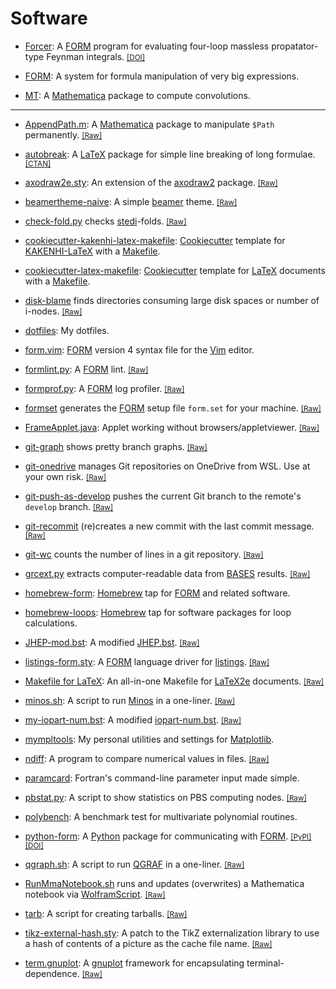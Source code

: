 # Software

- [Forcer](https://github.com/benruijl/forcer):
  A [FORM](https://github.com/vermaseren/form) program for evaluating
  four-loop massless propatator-type Feynman integrals.
  <small>[[DOI]](https://doi.org/10.5281/zenodo.1043943)</small>

- [FORM](https://github.com/vermaseren/form):
  A system for formula manipulation of very big expressions.

- [MT](https://www.ttp.kit.edu/Progdata/ttp13/ttp13-027/):
  A [Mathematica](https://www.wolfram.com/mathematica/) package
  to compute convolutions.

----

- [AppendPath.m](https://gist.github.com/tueda/faaef78d0123b358e8be):
  A [Mathematica](https://www.wolfram.com/mathematica/) package to manipulate
  `$Path` permanently.
  <small>[[Raw]](https://git.io/AppendPath.m)</small>

- [autobreak](https://github.com/tueda/autobreak):
  A [LaTeX](https://www.latex-project.org/) package for simple line breaking of
  long formulae.
  <small>[[CTAN]](https://ctan.org/pkg/autobreak)</small>

- [axodraw2e.sty](https://gist.github.com/tueda/5d8a7ff9181ef630160703606f449597):
  An extension of the [axodraw2](https://www.ctan.org/pkg/axodraw2) package.
  <small>[[Raw]](https://gist.githubusercontent.com/tueda/5d8a7ff9181ef630160703606f449597/raw/axodraw2e.sty)</small>

- [beamertheme-naive](https://github.com/tueda/beamertheme-naive):
  A simple [beamer](https://github.com/josephwright/beamer) theme.
  <small>[[Raw]](https://raw.githubusercontent.com/tueda/beamertheme-naive/master/beamerthemenaive.sty)</small>

- [check-fold.py](https://gist.github.com/tueda/1e78d907130b0cd6c9b3)
  checks [stedi](https://www.nikhef.nl/~form/maindir/others/stedi/stedi.html)-folds.
  <small>[[Raw]](https://gist.githubusercontent.com/tueda/1e78d907130b0cd6c9b3/raw/check-fold.py)</small>

- [cookiecutter-kakenhi-latex-makefile](https://github.com/tueda/cookiecutter-kakenhi-latex-makefile):
  [Cookiecutter](https://github.com/cookiecutter/cookiecutter) template for [KAKENHI-LaTeX](http://osksn2.hep.sci.osaka-u.ac.jp/~taku/kakenhiLaTeX/) with a [Makefile](https://github.com/tueda/makefile4latex).

- [cookiecutter-latex-makefile](https://github.com/tueda/cookiecutter-latex-makefile):
  [Cookiecutter](https://github.com/cookiecutter/cookiecutter) template for [LaTeX](https://www.latex-project.org/) documents with a [Makefile](https://github.com/tueda/makefile4latex).

- [disk-blame](https://gist.github.com/tueda/caeb67bd8d5e3b0697f8fd6e8b8a79ae)
  finds directories consuming large disk spaces or number of i-nodes.
  <small>[[Raw]](https://gist.githubusercontent.com/tueda/caeb67bd8d5e3b0697f8fd6e8b8a79ae/raw/disk-blame)</small>

- [dotfiles](https://github.com/tueda/dotfiles):
  My dotfiles.

- [form.vim](https://github.com/tueda/form.vim):
  [FORM](https://github.com/vermaseren/form) version 4 syntax file for
  the [Vim](https://www.vim.org/) editor.

- [formlint.py](https://gist.github.com/tueda/489f55142c212aa80ce54f1256028d5e):
  A [FORM](https://github.com/vermaseren/form) lint.
  <small>[[Raw]](https://gist.githubusercontent.com/tueda/489f55142c212aa80ce54f1256028d5e/raw/formlint.py)</small>

- [formprof.py](https://gist.github.com/tueda/f44b42a12ac16c1966e9743e344615a1):
  A [FORM](https://github.com/vermaseren/form) log profiler.
  <small>[[Raw]](https://git.io/formprof.py)</small>

- [formset](https://github.com/tueda/formset)
  generates the [FORM](https://github.com/vermaseren/form) setup file `form.set`
  for your machine.
  <small>[[Raw]](https://raw.githubusercontent.com/tueda/formset/main/formset/formset.py)</small>

- [FrameApplet.java](https://gist.github.com/tueda/df27d1c55a74c396593002b1700a5aa9):
  Applet working without browsers/appletviewer.
  <small>[[Raw]](https://gist.githubusercontent.com/tueda/df27d1c55a74c396593002b1700a5aa9/raw/FrameApplet.java)</small>

- [git-graph](https://gist.github.com/tueda/d411b7ddc4167c5bb209040b637d5e2d)
  shows pretty branch graphs.
  <small>[[Raw]](https://gist.githubusercontent.com/tueda/d411b7ddc4167c5bb209040b637d5e2d/raw/git-graph)</small>

- [git-onedrive](https://github.com/tueda/git-onedrive)
  manages Git repositories on OneDrive from WSL. Use at your own risk.
  <small>[[Raw]](https://raw.githubusercontent.com/tueda/git-onedrive/main/git-onedrive)</small>

- [git-push-as-develop](https://gist.github.com/tueda/726158ffc5de9c093609c1c1d82b1f07)
  pushes the current Git branch to the remote's `develop` branch.
  <small>[[Raw]](https://gist.githubusercontent.com/tueda/726158ffc5de9c093609c1c1d82b1f07/raw/git-push-as-develop)</small>

- [git-recommit]( https://gist.github.com/tueda/f4b13084345cb6576688066d92198a2c)
  (re)creates a new commit with the last commit message.
  <small>[[Raw]](https://gist.githubusercontent.com/tueda/f4b13084345cb6576688066d92198a2c/raw/git-recommit)</small>

- [git-wc](https://gist.github.com/tueda/6744aadd5b423c838b44)
  counts the number of lines in a git repository.
  <small>[[Raw]](https://gist.githubusercontent.com/tueda/6744aadd5b423c838b44/raw/git-wc)</small>

- [grcext.py](https://gist.github.com/tueda/33861cb5469c7c431b1b99b943a725e7)
  extracts computer-readable data from [BASES](http://minami-home.kek.jp/) results.
  <small>[[Raw]](https://gist.githubusercontent.com/tueda/33861cb5469c7c431b1b99b943a725e7/raw/grcext.py)</small>

- [homebrew-form](https://github.com/tueda/homebrew-form):
  [Homebrew](https://brew.sh/) tap for [FORM](https://github.com/vermaseren/form) and related software.

- [homebrew-loops](https://github.com/tueda/homebrew-loops):
  [Homebrew](https://brew.sh/) tap for software packages for loop calculations.

- [JHEP-mod.bst](https://github.com/tueda/JHEP-mod.bst):
  A modified [JHEP.bst](https://jhep.sissa.it/jhep/help/JHEP_TeXclass.jsp).
  <small>[[Raw]](https://raw.githubusercontent.com/tueda/JHEP-mod.bst/main/JHEP-mod.bst)</small>

- [listings-form.sty](https://gist.github.com/tueda/a7a15955165fe9eb7783b588870dfbd8):
  A [FORM](https://github.com/vermaseren/form) language driver for
  [listings](https://ctan.org/tex-archive/macros/latex/contrib/listings).
  <small>[[Raw]](https://gist.githubusercontent.com/tueda/a7a15955165fe9eb7783b588870dfbd8/raw/listings-form.sty)</small>

- [Makefile for LaTeX](https://github.com/tueda/makefile4latex):
  An all-in-one Makefile for [LaTeX2e](https://www.latex-project.org/)
  documents.
  <small>[[Raw]](https://raw.githubusercontent.com/tueda/makefile4latex/master/Makefile)</small>

- [minos.sh](https://gist.github.com/tueda/e5aa5414c2623ef021e5adc09e8feb55):
  A script to run [Minos](https://www.nikhef.nl/~form/maindir/others/minos/minos.html)
  in a one-liner.
  <small>[[Raw]](https://gist.githubusercontent.com/tueda/e5aa5414c2623ef021e5adc09e8feb55/raw/minos.sh)</small>

- [my-iopart-num.bst](https://gist.github.com/tueda/e256d86c9f340f3693419a4cd1311edb):
  A modified [iopart-num.bst](https://ctan.org/tex-archive/biblio/bibtex/contrib/iopart-num).
  <small>[[Raw]](https://gist.githubusercontent.com/tueda/e256d86c9f340f3693419a4cd1311edb/raw/my-iopart-num.bst)</small>

- [mympltools](https://github.com/tueda/mympltools):
  My personal utilities and settings for [Matplotlib](https://matplotlib.org/).

- [ndiff](https://gist.github.com/tueda/8146d9a44b5b1ec18fee):
  A program to compare numerical values in files.
  <small>[[Raw]](https://gist.githubusercontent.com/tueda/8146d9a44b5b1ec18fee/raw/ndiff)</small>

- [paramcard](https://github.com/tueda/paramcard):
  Fortran's command-line parameter input made simple.

- [pbstat.py](https://gist.github.com/tueda/faf1d5549f9e4804e2a398755594ee35):
  A script to show statistics on PBS computing nodes.
  <small>[[Raw]](https://gist.githubusercontent.com/tueda/faf1d5549f9e4804e2a398755594ee35/raw/pbstat.py)</small>

- [polybench](https://github.com/tueda/polybench):
  A benchmark test for multivariate polynomial routines.

- [python-form](https://github.com/tueda/python-form):
  A [Python](https://www.python.org/) package for communicating with
  [FORM](https://github.com/vermaseren/form).
  <small>[[PyPI]](https://pypi.org/project/python-form/)</small>
  <small>[[DOI]](https://doi.org/10.5281/zenodo.1044009)</small>

- [qgraph.sh](https://gist.github.com/tueda/73ca3589793bba1b6e73):
  A script to run [QGRAF](http://cfif.ist.utl.pt/~paulo/qgraf.html)
  in a one-liner.
  <small>[[Raw]](https://gist.githubusercontent.com/tueda/73ca3589793bba1b6e73/raw/qgraf.sh)</small>

- [RunMmaNotebook.sh](https://gist.github.com/tueda/9281f0b894eef9cad09d7e25d48d3a7a)
  runs and updates (overwrites) a Mathematica notebook via [WolframScript](https://www.wolfram.com/wolframscript/).
  <small>[[Raw]](https://gist.githubusercontent.com/tueda/9281f0b894eef9cad09d7e25d48d3a7a/raw/RunMmaNotebook.sh)</small>

- [tarb](https://gist.github.com/tueda/7777291):
  A script for creating tarballs.
  <small>[[Raw]](https://gist.githubusercontent.com/tueda/7777291/raw/tarb)</small>

- [tikz-external-hash.sty](https://gist.github.com/tueda/c9a9c073c5f656e7ce870faf2e836be8):
  A patch to the TikZ externalization library to use a hash of contents of a picture as the cache file name.
  <small>[[Raw]](https://gist.githubusercontent.com/tueda/c9a9c073c5f656e7ce870faf2e836be8/raw/tikz-external-hash.sty)</small>

- [term.gnuplot](https://gist.github.com/tueda/9233f5d50c1479fe68aaa546aff97a0c):
  A [gnuplot](http://www.gnuplot.info/) framework for encapsulating terminal-dependence.
  <small>[[Raw]](https://gist.githubusercontent.com/tueda/9233f5d50c1479fe68aaa546aff97a0c/raw/term.gnuplot)</small>
